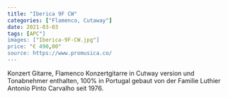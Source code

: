 ```yaml
---
title: "Iberica 9F CW"
categories: ["Flamenco, Cutaway"]
date: 2021-03-03
tags: [APC"]
images: ["Iberica-9F-CW.jpg"]
price: "€ 490,00"
source: https://www.promusica.co/
---
```


Konzert Gitarre, Flamenco Konzertgitarre in Cutway version und Tonabnehmer enthalten, 100% in Portugal gebaut von der Familie Luthier Antonio Pinto Carvalho seit 1976.
